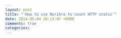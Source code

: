 ```yaml
---
layout: post
title: "'How to use Norikra to count HTTP status'"
date: 2014-05-04 20:13:07 +0900
comments: true
categories: 
---
```

